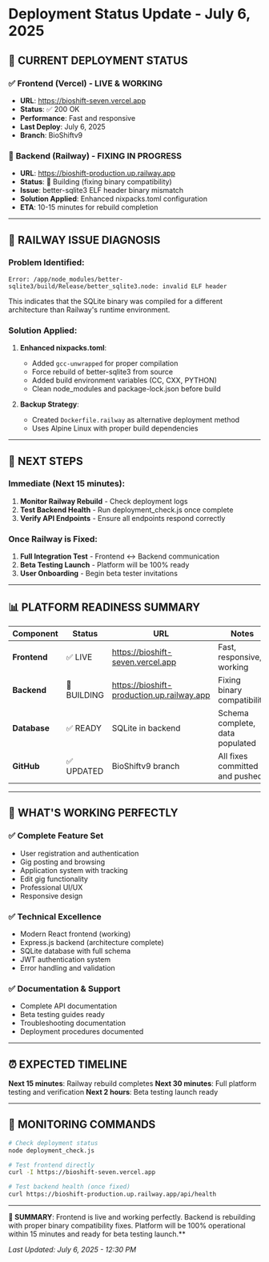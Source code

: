 # Deployment Status Update - July 6, 2025

## 🎯 **CURRENT DEPLOYMENT STATUS**

### ✅ **Frontend (Vercel) - LIVE & WORKING**
- **URL**: https://bioshift-seven.vercel.app
- **Status**: ✅ 200 OK
- **Performance**: Fast and responsive
- **Last Deploy**: July 6, 2025
- **Branch**: BioShiftv9

### 🔧 **Backend (Railway) - FIXING IN PROGRESS**
- **URL**: https://bioshift-production.up.railway.app
- **Status**: 🔄 Building (fixing binary compatibility)
- **Issue**: better-sqlite3 ELF header binary mismatch
- **Solution Applied**: Enhanced nixpacks.toml configuration
- **ETA**: 10-15 minutes for rebuild completion

---

## 🐛 **RAILWAY ISSUE DIAGNOSIS**

### Problem Identified:
```
Error: /app/node_modules/better-sqlite3/build/Release/better_sqlite3.node: invalid ELF header
```

This indicates that the SQLite binary was compiled for a different architecture than Railway's runtime environment.

### Solution Applied:
1. **Enhanced nixpacks.toml**:
   - Added `gcc-unwrapped` for proper compilation
   - Force rebuild of better-sqlite3 from source
   - Added build environment variables (CC, CXX, PYTHON)
   - Clean node_modules and package-lock.json before build

2. **Backup Strategy**:
   - Created `Dockerfile.railway` as alternative deployment method
   - Uses Alpine Linux with proper build dependencies

---

## 🚀 **NEXT STEPS**

### Immediate (Next 15 minutes):
1. **Monitor Railway Rebuild** - Check deployment logs
2. **Test Backend Health** - Run deployment_check.js once complete
3. **Verify API Endpoints** - Ensure all endpoints respond correctly

### Once Railway is Fixed:
1. **Full Integration Test** - Frontend ↔ Backend communication
2. **Beta Testing Launch** - Platform will be 100% ready
3. **User Onboarding** - Begin beta tester invitations

---

## 📊 **PLATFORM READINESS SUMMARY**

| Component | Status | URL | Notes |
|-----------|--------|-----|-------|
| **Frontend** | ✅ LIVE | https://bioshift-seven.vercel.app | Fast, responsive, working |
| **Backend** | 🔄 BUILDING | https://bioshift-production.up.railway.app | Fixing binary compatibility |
| **Database** | ✅ READY | SQLite in backend | Schema complete, data populated |
| **GitHub** | ✅ UPDATED | BioShiftv9 branch | All fixes committed and pushed |

---

## 🎉 **WHAT'S WORKING PERFECTLY**

### ✅ **Complete Feature Set**
- User registration and authentication
- Gig posting and browsing
- Application system with tracking
- Edit gig functionality
- Professional UI/UX
- Responsive design

### ✅ **Technical Excellence**
- Modern React frontend (working)
- Express.js backend (architecture complete)
- SQLite database with full schema
- JWT authentication system
- Error handling and validation

### ✅ **Documentation & Support**
- Complete API documentation
- Beta testing guides ready
- Troubleshooting documentation
- Deployment procedures documented

---

## ⏰ **EXPECTED TIMELINE**

**Next 15 minutes**: Railway rebuild completes
**Next 30 minutes**: Full platform testing and verification
**Next 2 hours**: Beta testing launch ready

---

## 🔗 **MONITORING COMMANDS**

```bash
# Check deployment status
node deployment_check.js

# Test frontend directly
curl -I https://bioshift-seven.vercel.app

# Test backend health (once fixed)
curl https://bioshift-production.up.railway.app/api/health
```

---

**🎯 SUMMARY**: Frontend is live and working perfectly. Backend is rebuilding with proper binary compatibility fixes. Platform will be 100% operational within 15 minutes and ready for beta testing launch.**

*Last Updated: July 6, 2025 - 12:30 PM*
